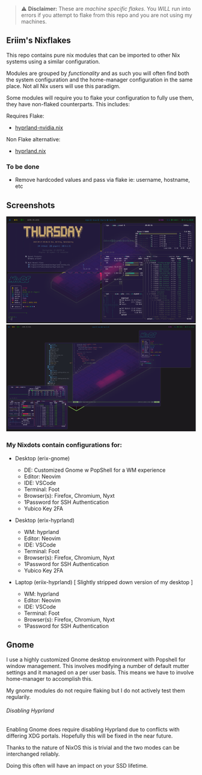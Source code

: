 > :warning: **Disclaimer:** These are *machine specific flakes*. You *WILL* run into errors if you attempt to flake from this repo and you are not using my machines.

## Eriim's Nixflakes

This repo contains pure nix modules that can be imported to other Nix systems using a similar configuration. 

Modules are grouped by *functionality* and as such you will often find both the system configuration and the home-manager configuration in the same place. Not all Nix users will use this paradigm.

Some modules will require you to flake your configuration to fully use them, they have non-flaked counterparts. This includes:

Requires Flake:
- [hyprland-nvidia.nix](https://github.com/erictossell/nixflakes/blob/main/modules/hyprland-nvidia.nix)

Non Flake alternative:
- [hyprland.nix](https://github.com/erictossell/nixflakes/blob/main/modules/hyprland.nix)

### To be done 
- Remove hardcoded values and pass via flake ie: username, hostname, etc

## Screenshots 
![Hyprland](screen-hyprland.png)
![Hyprland1](screen-hyprland1.png)
### My Nixdots contain configurations for:

- Desktop (erix-gnome)
    - DE: Customized Gnome w PopShell for a WM experience
    - Editor: Neovim
    - IDE: VSCode
    - Terminal: Foot
    - Browser(s): Firefox, Chromium, Nyxt
    - 1Password for SSH Authentication
    - Yubico Key 2FA

- Desktop (erix-hyprland)
    - WM: hyprland
    - Editor: Neovim
    - IDE: VSCode
    - Terminal: Foot
    - Browser(s): Firefox, Chromium, Nyxt
    - 1Password for SSH Authentication
    - Yubico Key 2FA

- Laptop (eriix-hyprland) [ Slightly stripped down version of my desktop ]
    - WM: hyprland
    - Editor: Neovim
    - IDE: VSCode
    - Terminal: Foot
    - Browser(s): Firefox, Chromium, Nyxt
    - 1Password for SSH Authentication

## Gnome

I use a highly customized Gnome desktop environment with Popshell for window management. This involves modifying a number of default mutter settings and it managed on a per user basis. This means we have to involve home-manager to accomplish this.

My gnome modules do not require flaking but I do not actively test them regularily.

###### Disabling Hyprland
Enabling Gnome does require disabling Hyprland due to conflicts with differing XDG portals. Hopefully this will be fixed in the near future.

Thanks to the nature of NixOS this is trivial and the two modes can be interchanged reliably. 

Doing this often will have an impact on your SSD lifetime.
